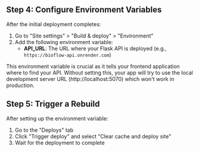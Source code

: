 ## Step 4: Configure Environment Variables

After the initial deployment completes:

1. Go to "Site settings" > "Build & deploy" > "Environment"
2. Add the following environment variable:
   - **API_URL**: The URL where your Flask API is deployed (e.g., `https://bioflow-api.onrender.com`)

This environment variable is crucial as it tells your frontend application where to find your API. Without setting this, your app will try to use the local development server URL (http://localhost:5070) which won't work in production.

## Step 5: Trigger a Rebuild

After setting up the environment variable:

1. Go to the "Deploys" tab
2. Click "Trigger deploy" and select "Clear cache and deploy site"
3. Wait for the deployment to complete 